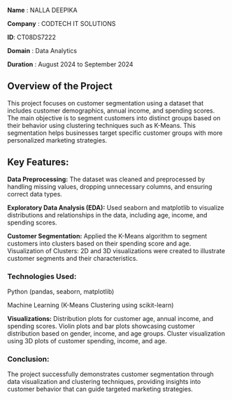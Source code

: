 **Name** : NALLA DEEPIKA

**Company** : CODTECH IT SOLUTIONS

**ID**: CT08DS7222

**Domain** : Data Analytics

**Duration** : August 2024 to September 2024

## Overview of the Project

This project focuses on customer segmentation using a dataset that includes customer demographics, annual income, and spending scores. The main objective is to segment customers into distinct groups based on their behavior using clustering techniques such as K-Means. This segmentation helps businesses target specific customer groups with more personalized marketing strategies.

## Key Features:

**Data Preprocessing:** The dataset was cleaned and preprocessed by handling missing values, dropping unnecessary columns, and ensuring correct data types.

**Exploratory Data Analysis (EDA):** Used seaborn and matplotlib to visualize distributions and relationships in the data, including age, income, and spending scores.

**Customer Segmentation:** Applied the K-Means algorithm to segment customers into clusters based on their spending score and age.
Visualization of Clusters: 2D and 3D visualizations were created to illustrate customer segments and their characteristics.


### Technologies Used:
Python (pandas, seaborn, matplotlib)

Machine Learning (K-Means Clustering using scikit-learn)

**Visualizations:**
Distribution plots for customer age, annual income, and spending scores.
Violin plots and bar plots showcasing customer distribution based on gender, income, and age groups.
Cluster visualization using 3D plots of customer spending, income, and age.

### Conclusion:
The project successfully demonstrates customer segmentation through data visualization and clustering techniques, providing insights into customer behavior that can guide targeted marketing strategies.

